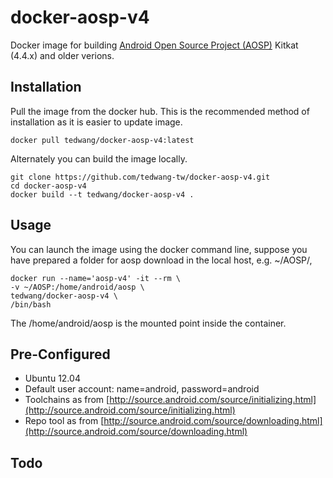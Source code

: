 docker-aosp-v4
==============

Docker image for building [Android Open Source Project (AOSP)](https://android.googlesource.com/ "Android Open Source Project (AOSP)") Kitkat (4.4.x) and older verions.

## Installation ##
Pull the image from the docker hub. This is the recommended method of installation as it is easier to update image.


    docker pull tedwang/docker-aosp-v4:latest

Alternately you can build the image locally.

    git clone https://github.com/tedwang-tw/docker-aosp-v4.git
    cd docker-aosp-v4
    docker build --t tedwang/docker-aosp-v4 .
    
## Usage ##
You can launch the image using the docker command line, suppose you have prepared a folder for aosp download in the local host, e.g. ~/AOSP/,

    docker run --name='aosp-v4' -it --rm \
    -v ~/AOSP:/home/android/aosp \
    tedwang/docker-aosp-v4 \
    /bin/bash

The /home/android/aosp is the mounted point inside the container.

## Pre-Configured ##
- Ubuntu 12.04
- Default user account: name=android, password=android
- Toolchains as from [http://source.android.com/source/initializing.html](http://source.android.com/source/initializing.html)
- Repo tool as from [http://source.android.com/source/downloading.html](http://source.android.com/source/downloading.html)
 
 
## Todo ##
